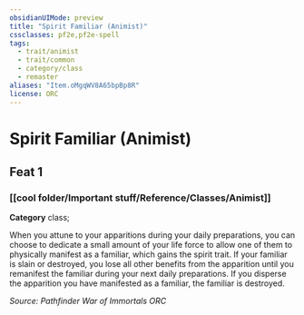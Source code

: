 ```yaml
---
obsidianUIMode: preview
title: "Spirit Familiar (Animist)"
cssclasses: pf2e,pf2e-spell
tags:
  - trait/animist
  - trait/common
  - category/class
  - remaster
aliases: "Item.oMgqWV8A65bpBp8R"
license: ORC
---
```

# Spirit Familiar (Animist)
## Feat 1
### [[cool folder/Important stuff/Reference/Classes/Animist]]

**Category** class; 




When you attune to your apparitions during your daily preparations, you can choose to dedicate a small amount of your life force to allow one of them to physically manifest as a familiar, which gains the spirit trait. If your familiar is slain or destroyed, you lose all other benefits from the apparition until you remanifest the familiar during your next daily preparations. If you disperse the apparition you have manifested as a familiar, the familiar is destroyed.

*Source: Pathfinder War of Immortals*
*ORC*